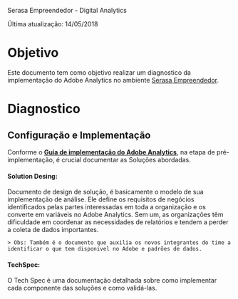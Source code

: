 Serasa Empreendedor - Digital Analytics

Última atualização: 14/05/2018

# Objetivo

Este documento tem como objetivo realizar um diagnostico da implementação do Adobe Analytics no ambiente [Serasa Empreendedor](https://www.serasaempreendedor.com.br/).

# Diagnostico

## Configuração e Implementação

Conforme o [**Guia de implementação do Adobe Analytics**](https://helpx.adobe.com/analytics/kb/analytics-standard-implementation-guide.html), na etapa de pré-implementação, é crucial documentar as Soluções abordadas. 

#### Solution Desing: 
Documento de design de solução, é basicamente o modelo de sua implementação de análise. Ele define os requisitos de negócios identificados pelas partes interessadas em toda a organização e os converte em variáveis no Adobe Analytics. Sem um, as organizações têm dificuldade em coordenar as necessidades de relatórios e tendem a perder a coleta de dados importantes.

    > Obs: Também é o documento que auxilia os novos integrantes do time a identificar o que tem disponivel no Adobe e padrões de dados.

#### TechSpec: 
O Tech Spec é uma documentação detalhada sobre como implementar cada componente das soluções e como validá-las.

